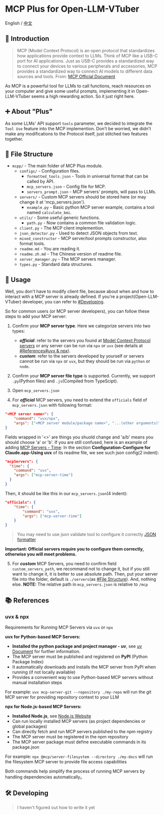 # MCP Plus for Open-LLM-VTuber

English / [中文](./readme.zh.md)



## 📄 Introduction

> MCP (Model Context Protocol) is an open protocol that standardizes how applications provide context to LLMs. Think of MCP like a USB-C port for AI applications. Just as USB-C provides a standardized way to connect your devices to various peripherals and accessories, MCP provides a standardized way to connect AI models to different data sources and tools.
> From: [MCP Official Document][1]

As MCP is a powerful tool for LLMs to call functions, reach resources on your computer and give some useful prompts, implementing it in Open-LLM-VTuber seems a high rewarding action. So it just right here.



## ➕ About "Plus"

As some LLMs' API support `tools` parameter, we decided to integrate the `Tool Use` feature into the MCP implemention. Don't be worried, we didn't make any modifications to the Protocol itself, just stitched two features together.



## 📁 File Structure

- `mcpp/` - The main folder of MCP Plus module.
    - `configs/` - Configuration files.
        - `formatted_tools.json` - Tools in universal format that can be called by API.
        - `mcp_servers.json` - Config file for MCP.
        - `servers_prompt.json` - MCP servers' prompts, will pass to LLMs.
    - `servers/` - Custom MCP servers should be stored here (or may change it at 'mcp_servers.json').
        - `example.py` - Basic python MCP server example, contains a tool named `calculate_bmi`.
    - `utils/` - Some useful generic functions.
        - `path.py` - Now contains a common file validation logic.
    - `client.py` - The MCP client implemention.
    - `json_detector.py` - Used to detect JSON objects from text.
    - `mixed_constructor` - MCP server/tool prompts constructor, also format tools.
    - `readme.md` - You are reading it.
    - `readme.zh.md` - The Chinese version of readme file.
    - `server_manager.py` - The MCP servers manager.
    - `types.py` - Standard data structures.



## 🔧 Usage

Well, you don't have to modify client file, because about when and how to interact with a MCP server is already defined. If you're a project(Open-LLM-VTuber) developer, you can refer to [#Developing](#️-developing). 

So for common users (or MCP server developers), you can follow these steps to add your MCP server:

1. Confirm your **MCP server type**. Here we categorize servers into two types:
    - ***official***: refer to the servers you found at [Model Context Protocol servers][2] or any server can be run via `npx` or `uvx` (see details at [#References#uvx & npx](#uvx--npx)).
    - ***custom***: refer to the servers developed by yourself or servers cannot be run via `npx` or `uvx`, but they should be run via `python` or `node`.

2. Confirm your **MCP server file type** is supported. Currently, we support `.py`(Python files) and `.js`(Compiled from TypeScipt).

3. Open `mcp_servers.json`

4. For ***official*** MCP servers, you need to extend the `officials` field of `mcp_servers.json` with following format:
```json
"<MCP server name>": {
    "command": "uvx/npx",
    "args": ["<MCP server module/package name>", "...(other arguments)"]
}
```
Fields wrapped in '<>' are things you shuold change and 'a/b' means you should choose 'a' or 'b'. If you are still confused, here is an example of adding [MCP Servers - Time][3]:
In the section **Configuration-Configure for Claude.app-Using uvx** of its readme file, we see such json config(2 indent):
```json
"mcpServers": {
  "time": {
    "command": "uvx",
    "args": ["mcp-server-time"]
  }
}
```
Then, it should be like this in our `mcp_servers.json`(4 indent):
```json
"officials": {
    "time": {
        "command": "uvx",
        "args": ["mcp-server-time"]
    }
}
```
> You may need to use json validate tool to configure it correctly
> [JSON formatter][4]

**Important: Official servers require you to configure them correctly, otherwise you will meet problems.**

5. For ***custom*** MCP Servers, you need to confirm field `custom_servers_path`, we recommand not to change it, but if you still want to change it, it is better to use absolute path. Then, put your server file into the folder, default is `./servers`(as [#File Structure](#-file-structure)). And, nothing else.
**NOTE:** The relative path in `mcp_servers.json` is relative to `/mcp`



## 📚 References

### uvx & npx
Requirements for Running MCP Servers via `uvx` or `npx`

**uvx for Python-based MCP Servers:**

- **Installed the python package and project manager - uv**, see [uv Document][5] for further information.
- The MCP server must be published and registered on **PyPI** (Python Package Index)
- It automatically downloads and installs the MCP server from PyPI when running (if not locally available)
- Provides a convenient way to use Python-based MCP servers without manual installation steps

For example: `uvx mcp-server-git --repository ./my-repo` will run the git MCP server for providing repository context to your LLM

**npx for Node.js-based MCP Servers:**

- **Installed Node.js**, see [Node.js Website][6]
- Can run locally installed MCP servers (as project dependencies or global packages)
- Can directly fetch and run MCP servers published to the npm registry
- The MCP server must be registered in the npm repository
- The MCP server package must define executable commands in its package.json

For example: `npx @mcp/server-filesystem --directory ./my-docs` will run the filesystem MCP server to provide file access capabilities

Both commands help simplify the process of running MCP servers by handling dependencies automatically。



## 🛠️ Developing

> I haven't figured out how to write it yet



[1]: <https://modelcontextprotocol.io/introduction>
[2]: <https://github.com/modelcontextprotocol/servers>
[3]: <https://github.com/modelcontextprotocol/servers/tree/main/src/time#configuration>
[4]: <https://jsonformatter.org/>
[5]: <https://docs.astral.sh/uv/getting-started/installation/>
[6]: <https://nodejs.org/en>